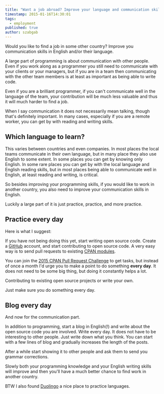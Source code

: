 ```yaml
---
title: "Want a job abroad? Improve your language and communication skills!"
timestamp: 2015-01-16T14:30:01
tags:
  - employment
published: true
author: szabgab
---
```



Would you like to find a job in some other country? Improve you communication skills in English and/or their language.


A large part of programming is about communication with other people. Even if you work along as a programmer you still need
to communicate with your clients or your managers, but if you are in a team then communicating with the other team members
is at least as important as being able to write code.

Even if you are a brilliant programmer, if you can't communicate well in the language of the team, your contribution
will be much less valuable and thus it will much harder to find a job.

When I say communication it does not necessarily mean talking, though that's definitely important. In many cases,
especially if you are a remote worker, you can get by with reading and writing skills.

## Which language to learn?

This varies between countries and even companies. In most places the local teams communicate in their own language,
but in many place they also use English to some extent. In some places you can get by knowing only English.
In some rare places you can get by with the local language and English reading skills, but in most places
being able to communicate well in English, at least reading and writing, is critical.

So besides improving your programming skills, if you would like to work in another country, you also need
to improve your communication skills in English.

Luckily a large part of it is just practice, practice, and more practice.

## Practice every day

Here is what I suggest:

If you have not being doing this yet, start writing open source code.
Create a [GitHub](http://github.com/) account, and start contributing to open source code.
A very easy way is to send pull requests to existing [CPAN modules](https://metacpan.org/).

You can join the [2015 CPAN Pull Request Challenge](/2015-cpan-pull-request-challenge)
to get tasks, but instead of once a month I'd urge you to make a point to do something <b>every day</b>.
It does not need to be some big thing, but doing it constantly helps a lot.

Contributing to existing open source projects or write your own.

Just make sure you do something every day.

## Blog every day

And now for the communication part.

In addition to programming, start a blog in English(!) and write about the open source code you are involved.
Write every day.  It does not have to be interesting to other people. Just write down what you think.
You can start with a few lines of blog and gradually increases the length of the posts.

After a while start showing it to other people and ask them to send you grammar corrections.

Slowly both your programming knowledge and your English writing skills will improve and
then you'll have a much better chance to find work in another country.

BTW I also found [Duolingo](https://duolingo.com/) a nice place to practice languages.


